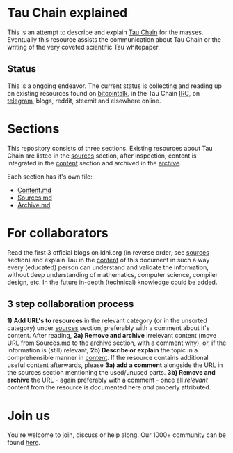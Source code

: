 # Tau Chain explained
This is an attempt to describe and explain [Tau Chain](https://github.com/IDNI/) for the masses. Eventually this resource assists the communication about Tau Chain or the writing of the very coveted scientific Tau whitepaper.
## Status
This is a ongoing endeavor. The current status is collecting and reading up on existing resources found on [bitcointalk](https://bitcointalk.org/index.php?topic=950309.0), in the Tau Chain [IRC](https://webchat.freenode.net/?channels=##idni), on [telegram](https://t.me/tauchain), blogs, reddit, steemit and elsewhere online.

# Sections
This repository consists of three sections. Existing resources about Tau Chain are listed in the [sources](Sources.md) section, after inspection, content is integrated in the [content](Content.md) section and archived in the [archive](Archive.md).

Each section has it's own file:
* [Content.md](Content.md)
* [Sources.md](Sources.md)
* [Archive.md](Archive.md)

# For collaborators
Read the first 3 official blogs on idni.org (in reverse order, see [sources](Sources.md) section) and explain Tau in the [content](Content.md) of this document in such a way every (educated) person can understand and validate the information, without deep understanding of mathematics, computer science, compiler design, etc. In the future in-depth (technical) knowledge could be added.
## 3 step collaboration process
**1) Add URL's to resources** in the relevant category (or in the unsorted category) under [sources](Sources.md) section, preferably with a comment about it's content. After reading, **2a) Remove and archive** irrelevant content (move URL from Sources.md to the [archive](Archive.md) section, with a comment why), or, if the information is (still) relevant,  **2b) Describe or explain** the topic in a comprehensible manner in [content](Content.md). If the resource contains additional useful content afterwards, please **3a) add a comment** alongside the URL in the sources section mentioning the used/unused parts. **3b) Remove and archive** the URL - again preferably with a comment - once all *relevant* content from the resource is documented here *and* properly attributed.

# Join us
You're welcome to join, discuss or help along. Our 1000+ community can be found [here](https://t.me/tauchain).
